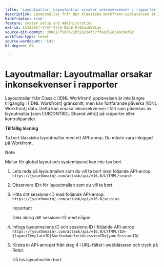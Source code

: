 ```yaml
---
title: 'Layoutmallar: Layoutmallar orsakar inkonsekvenser i rapporter'
description: Layoutmallar från den klassiska Workfront-upplevelsen är inte längre tillgängliga i Workfront-gränssnittet, men kan ändå påverka Workfront-data. Detta kan orsaka inkonsekvenser i fält som påverkas av layoutmallar (som Delas med) i rapporter eller instrumentpaneler.
hidefromtoc: true
feature: System Setup and Administration
exl-id: 1542291f-4797-477e-83b8-0706ac6801ae
source-git-commit: d00617f597b21bf28234fc7ffeed5183e029af92
workflow-type: tm+mt
source-wordcount: '191'
ht-degree: 0%

---
```


# Layoutmallar: Layoutmallar orsakar inkonsekvenser i rapporter

Layoutmallar från Classic [!DNL Workfront] upplevelsen är inte längre tillgänglig i [!DNL Workfront] gränssnitt, men kan fortfarande påverka [!DNL Workfront] data. Detta kan orsaka inkonsekvenser i fält som påverkas av layoutmallar (som [!UICONTROL Shared with]) på rapporter eller kontrollpaneler.

**Tillfällig lösning**

Ta bort klassiska layoutmallar med ett API-anrop. Du måste vara inloggad på Workfront.

>[!NOTE]
>
>Mallar för global layout och systemlayout kan inte tas bort.

1. Leta reda på layoutmallen som du vill ta bort med följande API-anrop:
   `https://{yourDomain}.com/attask/api/v16.0/LYTMPL/search`
1. Observera ID:t för layoutmallen som du vill ta bort.
1. Hitta ditt sessions-ID med följande API-anrop:
   `https://{yourDomain}.com/attask/api/v16.0/session`

   >[!IMPORTANT]
   >
   >Dela aldrig ditt sessions-ID med någon.

1. Infoga layoutmallens ID och sessions-ID i följande API-anrop:
   `https://{yourDomain}.com/attask/api/v16.0/LYTMPL?ID={layoutTemplateID}&method=delete&sessionID={yourSessionID}`
1. Klistra in API-anropet från steg 4 i URL-fältet i webbläsaren och tryck på Retur.

   Då tas layoutmallen bort.
